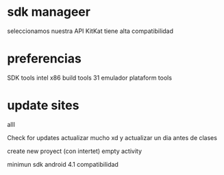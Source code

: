 # sdk manageer
seleccionamos nuestra API
KitKat tiene alta compatibilidad

# preferencias
SDK tools
intel x86
build tools 31
emulador
plataform tools

# update sites

alll




Check for updates
actualizar mucho xd
y actualizar un dia antes de clases



create new proyect (con intertet)
empty activity

minimun sdk android 4.1 compatibilidad